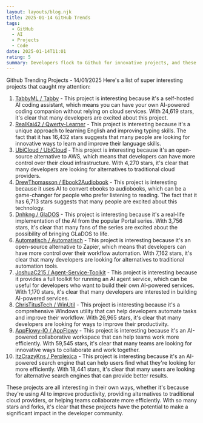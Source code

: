 ```yaml
---
layout: layouts/blog.njk
title: 2025-01-14 GitHub Trends
tags:
  - GitHub
  - AI
  - Projects
  - Code
date: 2025-01-14T11:01
rating: 5
summary: Developers flock to Github for innovative projects, and these trending gems deliver TabbyML brings AI coding assistance, Qwerty-Learner revolutionizes English learning, UbiCloud offers an open-source AWS alternative, Ebook2Audiobook converts books to audiobooks with AI, GlaDOS breathes life into Portal's AI, Automatisch automates workflows like Zapier, Agent-Service-Toolkit empowers AI agent services, WinUtil supercharges Windows productivity, AppFlowy collaborates with AI, and Perplexica searches with AI - all gaining massive traction with thousands of stars, forging a new landscape in the developer world.
---
```

Github Trending Projects - 14/01/2025
Here's a list of super interesting projects that caught my attention:
1. [TabbyML / Tabby](https://github.com/TabbyML/tabby "Self-hosted AI coding assistant with 24,619 stars") - This project is interesting because it's a self-hosted AI coding assistant, which means you can have your own AI-powered coding companion without relying on cloud services. With 24,619 stars, it's clear that many developers are excited about this project.
2. [RealKai42 / Qwerty-Learner](https://github.com/RealKai42/qwerty-learner "Words learning and English muscle memory training software with 16,432 stars") - This project is interesting because it's a unique approach to learning English and improving typing skills. The fact that it has 16,432 stars suggests that many people are looking for innovative ways to learn and improve their language skills.
3. [UbiCloud / UbiCloud](https://github.com/ubicloud/ubicloud "Open source alternative to AWS with 4,270 stars") - This project is interesting because it's an open-source alternative to AWS, which means that developers can have more control over their cloud infrastructure. With 4,270 stars, it's clear that many developers are looking for alternatives to traditional cloud providers.
4. [DrewThomasson / Ebook2Audiobook](https://github.com/DrewThomasson/ebook2audiobook "Convert ebooks to audiobooks with chapters and metadata using dynamic AI models with 6,713 stars") - This project is interesting because it uses AI to convert ebooks to audiobooks, which can be a game-changer for people who prefer listening to reading. The fact that it has 6,713 stars suggests that many people are excited about this technology.
5. [Dnhkng / GlaDOS](https://github.com/dnhkng/GlaDOS "Personality Core for GLaDOS, the first steps towards a real-life implementation of the AI from the Portal series with 3,756 stars") - This project is interesting because it's a real-life implementation of the AI from the popular Portal series. With 3,756 stars, it's clear that many fans of the series are excited about the possibility of bringing GLaDOS to life.
6. [Automatisch / Automatisch](https://github.com/automatisch/automatisch "Open source Zapier alternative with 7,162 stars") - This project is interesting because it's an open-source alternative to Zapier, which means that developers can have more control over their workflow automation. With 7,162 stars, it's clear that many developers are looking for alternatives to traditional automation tools.
7. [JoshuaC215 / Agent-Service-Toolkit](https://github.com/JoshuaC215/agent-service-toolkit "Full toolkit for running an AI agent service with 1,170 stars") - This project is interesting because it provides a full toolkit for running an AI agent service, which can be useful for developers who want to build their own AI-powered services. With 1,170 stars, it's clear that many developers are interested in building AI-powered services.
8. [ChrisTitusTech / WinUtil](https://github.com/ChrisTitusTech/winutil "Windows Utility with 26,965 stars") - This project is interesting because it's a comprehensive Windows utility that can help developers automate tasks and improve their workflow. With 26,965 stars, it's clear that many developers are looking for ways to improve their productivity.
9. [AppFlowy-IO / AppFlowy](https://github.com/AppFlowy-IO/AppFlowy "AI collaborative workspace with 59,545 stars") - This project is interesting because it's an AI-powered collaborative workspace that can help teams work more efficiently. With 59,545 stars, it's clear that many teams are looking for innovative ways to collaborate and work together.
10. [ItzCrazyKns / Perplexica](https://github.com/ItzCrazyKns/Perplexica "AI-powered search engine with 18,441 stars") - This project is interesting because it's an AI-powered search engine that can help users find what they're looking for more efficiently. With 18,441 stars, it's clear that many users are looking for alternative search engines that can provide better results.

These projects are all interesting in their own ways, whether it's because they're using AI to improve productivity, providing alternatives to traditional cloud providers, or helping teams collaborate more efficiently. With so many stars and forks, it's clear that these projects have the potential to make a significant impact in the developer community.



